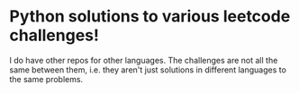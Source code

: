 # Python solutions to various leetcode challenges!
I do have other repos for other languages. The challenges are not all the same between them, i.e. they aren't just solutions in different languages to the same problems.
